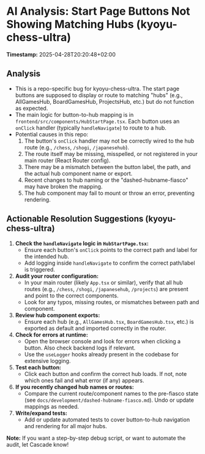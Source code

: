 # AI Analysis: Start Page Buttons Not Showing Matching Hubs (kyoyu-chess-ultra)

**Timestamp:** 2025-04-28T20:20:48+02:00

## Analysis
- This is a repo-specific bug for kyoyu-chess-ultra. The start page buttons are supposed to display or route to matching "hubs" (e.g., AllGamesHub, BoardGamesHub, ProjectsHub, etc.) but do not function as expected.
- The main logic for button-to-hub mapping is in `frontend/src/components/HubStartPage.tsx`. Each button uses an `onClick` handler (typically `handleNavigate`) to route to a hub.
- Potential causes in this repo:
  1. The button's `onClick` handler may not be correctly wired to the hub route (e.g., `/chess`, `/shogi`, `/japanesehub`).
  2. The route itself may be missing, misspelled, or not registered in your main router (React Router config).
  3. There may be a mismatch between the button label, the path, and the actual hub component name or export.
  4. Recent changes to hub naming or the "dashed-hubname-fiasco" may have broken the mapping.
  5. The hub component may fail to mount or throw an error, preventing rendering.

## Actionable Resolution Suggestions (kyoyu-chess-ultra)
1. **Check the `handleNavigate` logic in `HubStartPage.tsx`:**
   - Ensure each button's `onClick` points to the correct path and label for the intended hub.
   - Add logging inside `handleNavigate` to confirm the correct path/label is triggered.
2. **Audit your router configuration:**
   - In your main router (likely `App.tsx` or similar), verify that all hub routes (e.g., `/chess`, `/shogi`, `/japanesehub`, `/projects`) are present and point to the correct components.
   - Look for any typos, missing routes, or mismatches between path and component.
3. **Review hub component exports:**
   - Ensure each hub (e.g., `AllGamesHub.tsx`, `BoardGamesHub.tsx`, etc.) is exported as default and imported correctly in the router.
4. **Check for errors at runtime:**
   - Open the browser console and look for errors when clicking a button. Also check backend logs if relevant.
   - Use the `useLogger` hooks already present in the codebase for extensive logging.
5. **Test each button:**
   - Click each button and confirm the correct hub loads. If not, note which ones fail and what error (if any) appears.
6. **If you recently changed hub names or routes:**
   - Compare the current route/component names to the pre-fiasco state (see `docs/development/dashed-hubname-fiasco.md`). Undo or update mappings as needed.
7. **Write/expand tests:**
   - Add or update automated tests to cover button-to-hub navigation and rendering for all major hubs.

**Note:** If you want a step-by-step debug script, or want to automate the audit, let Cascade know!

